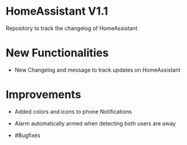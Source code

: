 # HomeAssistant V1.1
Repository to track the changelog of HomeAssistant

# New Functionalities
- New Changelog and message to track updates on HomeAssistant

# Improvements
- Added colors and icons to phone Notifications
- Alarm automatically armed when detecting both users are away

- #Bugfixes
